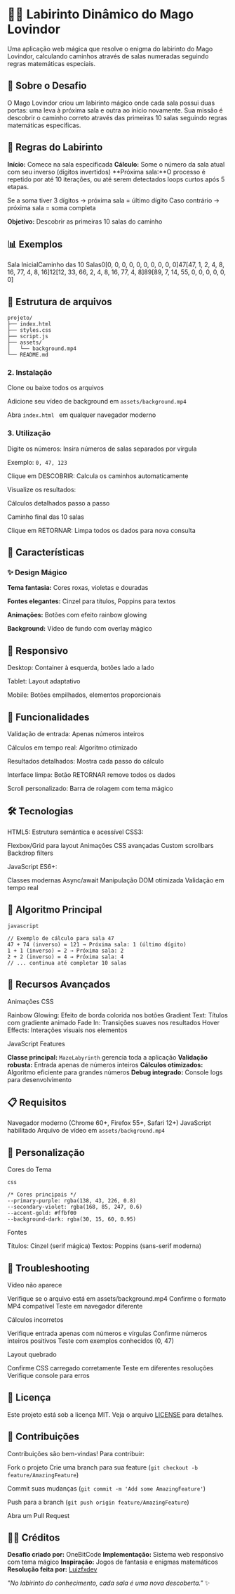 # 🧙‍♂️ Labirinto Dinâmico do Mago Lovindor

Uma aplicação web mágica que resolve o enigma do labirinto do Mago Lovindor, calculando caminhos através de salas numeradas seguindo regras matemáticas especiais.

## 📖 Sobre o Desafio
O Mago Lovindor criou um labirinto mágico onde cada sala possui duas portas: uma leva à próxima sala e outra ao início novamente. Sua missão é descobrir o caminho correto através das primeiras 10 salas seguindo regras matemáticas específicas.

## 🎯 Regras do Labirinto

**Início:** Comece na sala especificada
**Cálculo:** Some o número da sala atual com seu inverso (dígitos invertidos)
**Próxima sala:**O processo é repetido por até 10 iterações, ou até serem detectados loops curtos após 5 etapas.

Se a soma tiver 3 dígitos → próxima sala = último dígito
Caso contrário → próxima sala = soma completa


**Objetivo:** Descobrir as primeiras 10 salas do caminho

## 📊 Exemplos

Sala InicialCaminho das 10 Salas0[0, 0, 0, 0, 0, 0, 0, 0, 0, 0]47[47, 1, 2, 4, 8, 16, 77, 4, 8, 16]12[12, 33, 66, 2, 4, 8, 16, 77, 4, 8]89[89, 7, 14, 55, 0, 0, 0, 0, 0, 0]

## 📁 Estrutura de arquivos
```
projeto/
├── index.html
├── styles.css
├── script.js
├── assets/
│   └── background.mp4
└── README.md
```
### 2. Instalação

Clone ou baixe todos os arquivos

Adicione seu vídeo de background em `` assets/background.mp4 ``

Abra ``index.html `` em qualquer navegador moderno

### 3. Utilização

Digite os números: Insira números de salas separados por vírgula

Exemplo: `` 0, 47, 123 ``


Clique em DESCOBRIR: Calcula os caminhos automaticamente

Visualize os resultados:

Cálculos detalhados passo a passo

Caminho final das 10 salas


Clique em RETORNAR: Limpa todos os dados para nova consulta

## 🎨 Características

### ✨ Design Mágico

**Tema fantasia:** Cores roxas, violetas e douradas

**Fontes elegantes:** Cinzel para títulos, Poppins para textos

**Animações:** Botões com efeito rainbow glowing

**Background:** Vídeo de fundo com overlay mágico

## 📱 Responsivo

Desktop: Container à esquerda, botões lado a lado

Tablet: Layout adaptativo

Mobile: Botões empilhados, elementos proporcionais

## 🔧 Funcionalidades

Validação de entrada: Apenas números inteiros

Cálculos em tempo real: Algoritmo otimizado

Resultados detalhados: Mostra cada passo do cálculo

Interface limpa: Botão RETORNAR remove todos os dados

Scroll personalizado: Barra de rolagem com tema mágico

## 🛠️ Tecnologias

HTML5: Estrutura semântica e acessível
CSS3:

Flexbox/Grid para layout
Animações CSS avançadas
Custom scrollbars
Backdrop filters


JavaScript ES6+:

Classes modernas
Async/await
Manipulação DOM otimizada
Validação em tempo real



## 🎯 Algoritmo Principal

```
javascript

// Exemplo de cálculo para sala 47
47 + 74 (inverso) = 121 → Próxima sala: 1 (último dígito)
1 + 1 (inverso) = 2 → Próxima sala: 2
2 + 2 (inverso) = 4 → Próxima sala: 4
// ... continua até completar 10 salas
```

## 🚀 Recursos Avançados

Animações CSS

Rainbow Glowing: Efeito de borda colorida nos botões
Gradient Text: Títulos com gradiente animado
Fade In: Transições suaves nos resultados
Hover Effects: Interações visuais nos elementos

JavaScript Features

**Classe principal:** `` MazeLabyrinth `` gerencia toda a aplicação
**Validação robusta:** Entrada apenas de números inteiros
**Cálculos otimizados:** Algoritmo eficiente para grandes números
**Debug integrado:** Console logs para desenvolvimento

## 📋 Requisitos

Navegador moderno (Chrome 60+, Firefox 55+, Safari 12+)
JavaScript habilitado
Arquivo de vídeo em `` assets/background.mp4 ``

## 🎨 Personalização

Cores do Tema

```
css

/* Cores principais */
--primary-purple: rgba(138, 43, 226, 0.8)
--secondary-violet: rgba(168, 85, 247, 0.6)
--accent-gold: #ffbf00
--background-dark: rgba(30, 15, 60, 0.95)
```
Fontes

Títulos: Cinzel (serif mágica)
Textos: Poppins (sans-serif moderna)


## 🐛 Troubleshooting

Vídeo não aparece

Verifique se o arquivo está em assets/background.mp4
Confirme o formato MP4 compatível
Teste em navegador diferente

Cálculos incorretos

Verifique entrada apenas com números e vírgulas
Confirme números inteiros positivos
Teste com exemplos conhecidos (0, 47)

Layout quebrado

Confirme CSS carregado corretamente
Teste em diferentes resoluções
Verifique console para erros

## 📄 Licença

Este projeto está sob a licença MIT. Veja o arquivo [LICENSE](https://opensource.org/license/mit) para detalhes.

## 🤝 Contribuições

Contribuições são bem-vindas! Para contribuir:

Fork o projeto
Crie uma branch para sua feature (``git checkout -b feature/AmazingFeature``)

Commit suas mudanças (``git commit -m 'Add some AmazingFeature'``)

Push para a branch (``git push origin feature/AmazingFeature``)

Abra um Pull Request

## 🧙‍♂️ Créditos

**Desafio criado por:** OneBitCode
**Implementação:** Sistema web responsivo com tema mágico
**Inspiração:** Jogos de fantasia e enigmas matemáticos
**Resolução feita por:** [Luizfxdev](https://www.linkedin.com/in/luizfxdev)


*"No labirinto do conhecimento, cada sala é uma nova descoberta."*  ✨
